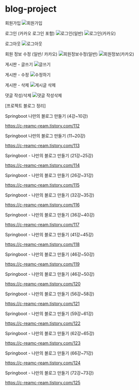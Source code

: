 # blog-project

회원가입 
![회원가입](https://github.com/bbooom2/blog-project/assets/118744207/17876f7d-2978-4b82-aadc-5bc194643f5e)

로그인 (카카오 로그인 포함)
![로그인(일반)](https://github.com/bbooom2/blog-project/assets/118744207/09cb8ce6-e70e-43a8-9e1b-13f11a79942c)
![로그인(카카오)](https://github.com/bbooom2/blog-project/assets/118744207/8f90bc9f-9a0b-47e5-b0a9-182ff1aac9f5)

로그아웃
![로그아웃](https://github.com/bbooom2/blog-project/assets/118744207/6ddcbafa-2296-43a7-b1d5-c56930c9d928)

회원 정보 수정 (일반/ 카카오)
![회원정보수정(일반)](https://github.com/bbooom2/blog-project/assets/118744207/616c7799-dd0b-41d8-9a77-2ed72c131b42)
![회원정보(카카오)](https://github.com/bbooom2/blog-project/assets/118744207/61462f06-6ee9-49aa-a0bc-7be89246aba4)

게시판 - 글쓰기
![글쓰기](https://github.com/bbooom2/blog-project/assets/118744207/9422d2ea-f055-4db0-bbb4-b25dba1a260c)


게시판 - 수정
![수정하기](https://github.com/bbooom2/blog-project/assets/118744207/cd2813a0-5483-4187-a6fa-7f6c4a8502f7)

게시판 - 삭제
![게시글 삭제](https://github.com/bbooom2/blog-project/assets/118744207/0395564f-368e-4a7d-8cd5-cb1883ea7eed)

댓글 작성/삭제
![댓글 작성삭제](https://github.com/bbooom2/blog-project/assets/118744207/510c8470-66aa-4847-af2e-33f5f024a68d)

[프로젝트 블로그 정리]

Springboot 나만의 블로그 만들기 (4강~10강)

https://c-reamc-ream.tistory.com/112

Springboot 나만의 블로그 만들기 (11~20강)

https://c-reamc-ream.tistory.com/113

Springboot - 나만의 블로그 만들기 (21강~25강)

https://c-reamc-ream.tistory.com/114

Springboot - 나만의 블로그 만들기 (26강~31강)

https://c-reamc-ream.tistory.com/115

Springboot - 나만의 블로그 만들기 (32강~35강)

https://c-reamc-ream.tistory.com/116

Springboot - 나만의 블로그 만들기 (36강~40강)

https://c-reamc-ream.tistory.com/117

Springboot - 나만의 블로그 만들기 (41강~45강)

https://c-reamc-ream.tistory.com/118

Springboot - 나만의 블로그 만들기 (46강~50강)

https://c-reamc-ream.tistory.com/119

Springboot - 나만의 블로그 만들기 (46강~50강)

https://c-reamc-ream.tistory.com/120

Springboot - 나만의 블로그 만들기 (56강~58강)

https://c-reamc-ream.tistory.com/121

Springboot - 나만의 블로그 만들기 (59강~61강)

https://c-reamc-ream.tistory.com/122

Springboot - 나만의 블로그 만들기 (62강~65강)

https://c-reamc-ream.tistory.com/123

Springboot - 나만의 블로그 만들기 (66강~71강)

https://c-reamc-ream.tistory.com/124

Springboot - 나만의 블로그 만들기 (72강~73강)

https://c-reamc-ream.tistory.com/125
